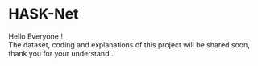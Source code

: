 # HASK-Net

Hello Everyone !
<br>
The dataset, coding and explanations of this project will be shared soon, thank you for your understand..
